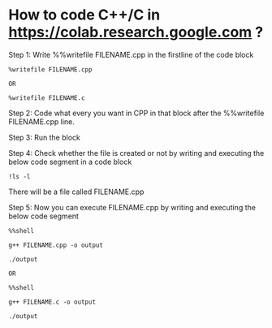 # How to code C++/C in https://colab.research.google.com ?

Step 1: Write %%writefile FILENAME.cpp in the firstline of the code block

	%writefile FILENAME.cpp
	
	OR 

	%writefile FILENAME.c

Step 2: Code what every you want in CPP in that block after the %%writefile FILENAME.cpp line.

Step 3: Run the block

Step 4: Check whether the file is created or not by writing and executing the below code segment in a code block

	!ls -l

There will be a file called FILENAME.cpp

Step 5: Now you can execute FILENAME.cpp by writing and executing the below code segment 

	%%shell

	g++ FILENAME.cpp -o output

	./output

	OR

	%%shell

	g++ FILENAME.c -o output

	./output

